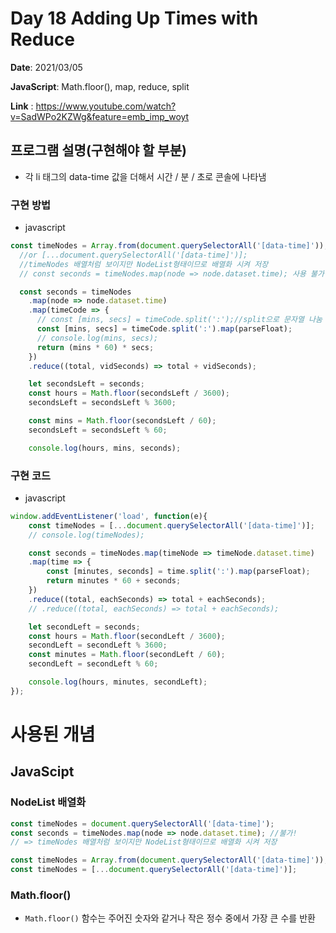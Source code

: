 # Day 18 Adding Up Times with Reduce

**Date**: 2021/03/05

**JavaScript**: Math.floor(), map, reduce, split

**Link** : https://www.youtube.com/watch?v=SadWPo2KZWg&feature=emb_imp_woyt

## 프로그램 설명(구현해야 할 부분)

- 각 li 태그의 data-time 값을 더해서 시간 / 분 / 초로 콘솔에 나타냄

### 구현 방법

- javascript

```jsx
const timeNodes = Array.from(document.querySelectorAll('[data-time]'));
  //or [...document.querySelectorAll('[data-time]')];
  //timeNodes 배열처럼 보이지만 NodeList형태이므로 배열화 시켜 저장
  // const seconds = timeNodes.map(node => node.dataset.time); 사용 불가

  const seconds = timeNodes
    .map(node => node.dataset.time)
    .map(timeCode => {
      // const [mins, secs] = timeCode.split(':');//split으로 문자열 나눔 -> 문자열로 들아감
      const [mins, secs] = timeCode.split(':').map(parseFloat);
      // console.log(mins, secs);
      return (mins * 60) * secs; 
    })
    .reduce((total, vidSeconds) => total + vidSeconds);

    let secondsLeft = seconds;
    const hours = Math.floor(secondsLeft / 3600);
    secondsLeft = secondsLeft % 3600;

    const mins = Math.floor(secondsLeft / 60);
    secondsLeft = secondsLeft % 60;

    console.log(hours, mins, seconds);
```

### 구현 **코드**

- javascript

```jsx
window.addEventListener('load', function(e){
    const timeNodes = [...document.querySelectorAll('[data-time]')];
    // console.log(timeNodes);

    const seconds = timeNodes.map(timeNode => timeNode.dataset.time)
    .map(time => {
        const [minutes, seconds] = time.split(':').map(parseFloat);
        return minutes * 60 + seconds;
    })
    .reduce((total, eachSeconds) => total + eachSeconds);
    // .reduce((total, eachSeconds) => total + eachSeconds);

    let secondLeft = seconds;
    const hours = Math.floor(secondLeft / 3600);
    secondLeft = secondLeft % 3600;
    const minutes = Math.floor(secondLeft / 60);
    secondLeft = secondLeft % 60;

    console.log(hours, minutes, secondLeft);
});
```

# 사용된 개념

## JavaScipt

### NodeList 배열화

```jsx
const timeNodes = document.querySelectorAll('[data-time]');
const seconds = timeNodes.map(node => node.dataset.time); //불가!
// => timeNodes 배열처럼 보이지만 NodeList형태이므로 배열화 시켜 저장
```

```jsx
const timeNodes = Array.from(document.querySelectorAll('[data-time]'));
const timeNodes = [...document.querySelectorAll('[data-time]')];
```

### Math.floor()

- `Math.floor()` 함수는 주어진 숫자와 같거나 작은 정수 중에서 가장 큰 수를 반환